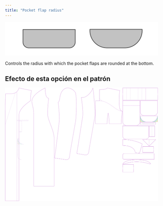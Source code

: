 ```yaml
---
title: "Pocket flap radius"
---
```


![Pocket flap radius](pocketflapradius.svg)

Controls the radius with which the pocket flaps are rounded at the bottom.

## Efecto de esta opción en el patrón

![This image shows the effect of this option by superimposing several variants that have a different value for this option](carlita_pocketflapradius_sample.svg "Effect of this option on the pattern")
